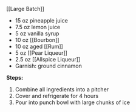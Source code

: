[[Large Batch]]

- 15 oz pineapple juice
- 7.5 oz lemon juice
- 5 oz vanilla syrup
- 10 oz [[Bourbon]]
- 10 oz aged [[Rum]]
- 5 oz [[Pear Liqueur]]
- 2.5 oz [[Allspice Liqueur]]
- Garnish: ground cinnamon

**Steps:**

1. Combine all ingredients into a pitcher
2. Cover and refrigerate for 4 hours
3. Pour into punch bowl with large chunks of ice